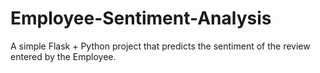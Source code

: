 # Employee-Sentiment-Analysis
A simple Flask + Python project that predicts the sentiment of the review entered by the Employee.
